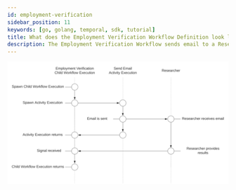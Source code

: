 ```yaml
---
id: employment-verification
sidebar_position: 11
keywords: [go, golang, temporal, sdk, tutorial]
title: What does the Employment Verification Workflow Definition look like?
description: The Employment Verification Workflow sends email to a Researcher via an Activity Execution and waits on a Signal.
---
```


<!--SNIPSTART background-checks-employment-verification-workflow-definition-->
<!--SNIPEND-->

![Swim lane diagram of the Employment Verification Child Workflow Execution](images/employment-verification-flow.svg)
